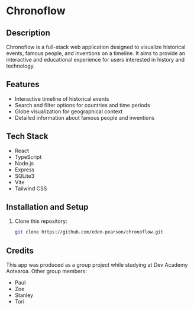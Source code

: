 # Chronoflow

## Description

Chronoflow is a full-stack web application designed to visualize historical events, famous people, and inventions on a timeline. It aims to provide an interactive and educational experience for users interested in history and technology.

## Features

- Interactive timeline of historical events
- Search and filter options for countries and time periods
- Globe visualization for geographical context
- Detailed information about famous people and inventions

## Tech Stack

- React
- TypeScript
- Node.js
- Express
- SQLite3
- Vite
- Tailwind CSS

## Installation and Setup

1. Clone this repository:
   ```sh
   git clone https://github.com/eden-pearson/chronoflow.git

## Credits

This app was produced as a group project while studying at Dev Academy Aotearoa. Other group members:
- Paul
- Zoe
- Stanley
- Tori



